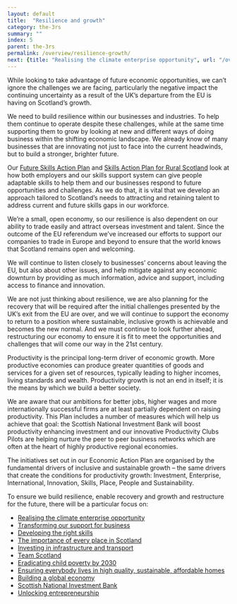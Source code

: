 ```yaml
---
layout: default
title:  "Resilience and growth"
category: the-3rs
summary: ""
index: 5
parent: the-3rs
permalink: /overview/resilience-growth/
next: {title: "Realising the climate enterprise opportunity", url: "/overview/resilience-recovery-restructuring/realising-the-climate-enterprise-opportunity/"}
---
```


While looking to take advantage of future economic opportunities, we can’t ignore the challenges we are facing, particularly the negative impact the continuing uncertainty as a result of the UK’s departure from the EU is having on Scotland’s growth.  

We need to build resilience within our businesses and industries.  To help them continue to operate despite these challenges, while at the same time supporting them to grow by looking at new and different ways of doing business within the shifting economic landscape. We already know of many businesses that are innovating not just to face into the current headwinds, but to build a stronger, brighter future.

Our [Future Skills Action Plan](/future-skills/) and [Skills Action Plan for Rural Scotland](https://www.skillsdevelopmentscotland.co.uk/media/45683/skills-action-plan-for-rural-scotland-summary-report.pdf/) look at how both employers and our skills support system can give people adaptable skills to help them and our businesses respond to future opportunities and challenges.  As we do that, it is vital that we develop an approach tailored to  Scotland’s needs to attracting and retaining talent to address current and future skills gaps in our workforce.  

We’re a small, open economy, so our resilience is also dependent on our ability to trade easily and attract overseas investment and talent. Since the outcome of the EU referendum we’ve increased our efforts to support our companies to trade in Europe and beyond to ensure that the world knows that Scotland remains open and welcoming.  

We will continue to listen closely to businesses’ concerns about leaving the EU, but also about other issues, and help mitigate against any economic downturn by providing as much information, advice and support, including access to finance and innovation.

We are not just thinking about resilience, we are also planning for the recovery that will be required after the initial challenges presented by the UK’s exit from the EU are over, and we will continue to support the economy to return to a position where sustainable, inclusive growth is achievable and becomes the new normal. And we must continue to look further ahead, restructuring our economy to ensure it is fit to meet the opportunities and challenges that will come our way in the 21st century. 

Productivity is the principal long-term driver of economic growth. More productive economies can produce greater quantities of goods and services for a given set of resources, typically leading to higher incomes, living standards and wealth. Productivity growth is not an end in itself; it is the means by which we build a better society. 

We are aware that our ambitions for better jobs, higher wages and more internationally successful firms are at least partially dependent on raising productivity. This Plan includes a number of measures which will help us achieve that goal: the Scottish National Investment Bank will boost productivity enhancing investment and our innovative Productivity Clubs Pilots are helping nurture the peer to peer business networks which are often at the heart of highly productive regional economies. 

The initiatives set out in our Economic Action Plan are organised by the fundamental drivers of inclusive and sustainable growth – the same drivers that create the conditions for productivity growth: Investment, Enterprise, International, Innovation, Skills, Place, People and Sustainability.

To ensure we build resilience, enable recovery and growth and restructure for the future, there will be a particular focus on:

- [Realising the climate enterprise opportunity](/overview/resilience-recovery-restructuring/realising-the-climate-enterprise-opportunity/)
- [Transforming our support for business](/overview/resilience-recovery-restructuring/transforming-our-support-for-business/)
- [Developing the right skills](/overview/resilience-recovery-restructuring/developing-the-right-skills/)
- [The importance of every place in Scotland](/overview/resilience-recovery-restructuring/importance-of-every-place-in-scotland/)
- [Investing in infrastructure and transport](/overview/resilience-recovery-restructuring/investing-infrastructure-and-transport/)
- [Team Scotland](/overview/resilience-recovery-restructuring/team-scotland/)
- [Eradicating child poverty by 2030](/overview/resilience-recovery-restructuring/tackling-child-poverty/)
- [Ensuring everybody lives in high quality, sustainable, affordable homes](/overview/resilience-recovery-restructuring/high-quality-sustainable-affordable-homes/)
- [Building a global economy](/overview/resilience-recovery-restructuring/building-global-economy/)
- [Scottish National Investment Bank](/overview/resilience-recovery-restructuring/scottish-national-investment-bank/)  
- [Unlocking entrepreneurship](/overview/resilience-recovery-restructuring/unlocking-entrepreneurship/)
